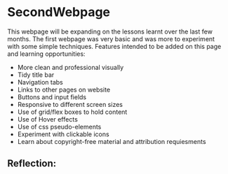 # SecondWebpage
This webpage will be expanding on the lessons learnt over the last few months. The first webpage was very basic and was more to experiment with some simple techniques. Features intended to be added on this page and learning opportunities: 

- More clean and professional visually
- Tidy title bar
- Navigation tabs
- Links to other pages on website
- Buttons and input fields
- Responsive to different screen sizes
- Use of grid/flex boxes to hold content
- Use of Hover effects
- Use of css pseudo-elements
- Experiment with clickable icons
- Learn about copyright-free material and attribution requiesments

Reflection:
-
